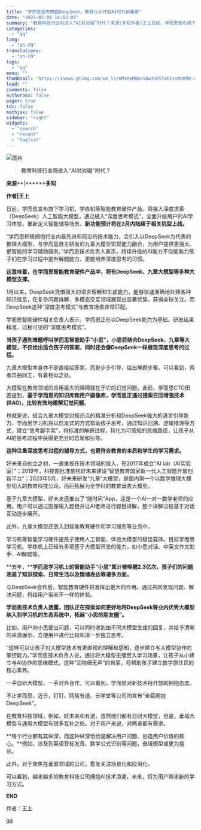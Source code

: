 ```yaml
---
title: "学而思宣布拥抱DeepSeek，教育行业开启AI时代新篇章"
date: "2025-02-08 14:03:04"
summary: "教育科技行业将进入“AI对对碰”时代？来源|多知作者|王上日前，学而思宣布旗下学习机、学练机等智能教..."
categories:
  - "qq"
lang:
  - "zh-CN"
translations:
  - "zh-CN"
tags:
  - "qq"
menu: ""
thumbnail: "https://inews.gtimg.com/om_ls/OM40pMQwcVQw3SK5lbbIvvN9KMD-nSJu2fTaCtToFoeosAA_640360/0"
lead: ""
comments: false
authorbox: false
pager: true
toc: false
mathjax: false
sidebar: "right"
widgets:
  - "search"
  - "recent"
  - "taglist"
---
```


![图片](https://inews.gtimg.com/om_bt/O0_PqU3T0Ab5eaNmpw41Rs_jJWO8jhsFXHov9QY334sF8AA/641)

> ********教育科技行业将进入“AI对对碰”时代？********

**来源****|********多知**

**作者|王上**

  


日前，学而思宣布旗下学习机、学练机等智能教育硬件产品，将接入深度求索（DeepSeek）人工智能大模型，通过植入“深度思考模式”，全面升级用户的AI学习体验，重新定义智能辅导场景。**新功能预计将在2月内陆续于相关机型上线。**

  


“学而思积极拥抱行业内最先进和前沿的技术能力，会引入以DeepSeek为代表的推理大模型，与学而思自主研发的九章大模型实现能力融合，为用户提供更强大、更智能的学习辅助服务。”学而思技术负责人表示，持续升级的AI能力不仅能助力孩子们在学习过程中提升解题能力，更能培养深度思考的习惯。

  


**这意味着，在学而思智能教育硬件产品中，将有DeepSeek、九章大模型等多种大模型支撑。**

  


1月以来，DeepSeek凭借强大的语言理解和生成能力，能够快速准确地处理各种知识信息，在复杂问题拆解、多模态交互领域展现出显著优势，获得全球关注。而DeepSeek这种“深度思考模式”与教育场景非常匹配。

  


学而思智能硬件相关负责人表示，学而思正在以DeepSeek能力为基础，研发结果精准、过程可见的“深度思考模式”。

  


**当孩子遇到难题呼叫学而思智能助手“小思”，小思将结合DeepSeek、九章等大模型，不仅给出适合孩子的答案，同时还会像DeepSeek一样展现深度思考的过程。**

九章大模型本身亦不是直接给答案，而是步步引导，给出解题步骤。可以看到，两者异曲同工，有着相似之处。

  


大模型在教育领域的应用最大的阻碍就在于它的幻觉问题，此前，学而思CTO田密提到，**基于学而思的知识库和用户画像库，学而思正通过搜索召回增强技术(RAG)，比较有效地缓解幻觉问题**。

  


也就是说，结合九章大模型对知识点的精准分析和DeepSeek强大的语言引导能力，学而思学习机将以启发式的方式帮助孩子思考，通过知识回溯、逻辑推理等方式，建立“思考脚手架”，将标准的解题过程，转化为可感知的思维路径，让孩子从AI的思考过程中获得更充分的启发和引导。

  


**这种注重深度思考过程的辅导方式，也更符合教育的本质和学生的学习需求。**

  


好未来自创立之初，一直重视在技术领域的投入，在2017年成立“AI lab（AI实验室）”；2019年，科技部批准依托好未来建设“智慧教育国家新一代人工智能开放创新平台”；2023年5月，好未来研发“九章”大模型，是国内第一个以数学推理大模型切入的教育科技公司，而后拓展为全学科的教育垂直大模型。

  


基于九章大模型，好未来还推出了“随时问”App，这是一个AI一对一数学老师的应用。用户可以通过图像输入题目并让AI老师进行题目讲解，整个讲解过程基于对话互动逐步展开。

  


此外，九章大模型还嵌入到智能教育硬件和学习服务等业务中。

  


学习机等智能学习硬件是孩子使用人工智能、体验大模型的极佳载体。目前学而思学习机、学练机上已经有多项基于大模型开发的能力，如小思对话、中英文作文助手、AI解题等。

  


**去年，****学而思学习机上的智能助手“小思”累计被唤醒2.3亿次。孩子们的问题涵盖了知识探索、日常生活以及情绪表达等诸多方面。**

  


与DeepSeek合作后，智能教育硬件将发挥出更大的作用。通过共同发现问题、解决问题，将给用户带来不一样的体验。

  


**学而思技术负责人透露，团队正在探索如何更好地将DeepSeek等业内优秀大模型纳入到学习机的生态系统中，拓展“小思的朋友圈”。**

  


比如，用户向小思提出问题，可以同时收到由不同大模型生成的回复，并给予清晰的来源展示，方便用户进行比较和进一步独立思考。

  


“这样可以让孩子对大模型技术有更直观的理解和感知，逐步建立与大模型协作的掌控能力。”学而思技术负责人说，通过将大模型无缝嵌入学习场景，让孩子从小建立与AI协作的思维模式，这种“润物细无声”的启蒙，将帮助孩子建立数字原住民的核心素养。

  


一手自研大模型，一手对外合作。可以看到，学而思对新技术持开放的拥抱态度。

  


不止学而思，近日，钉钉、网易有道、云学堂等公司均宣布“全面拥抱DeepSeek”。

  


在教育科技领域，例如，好未来和有道，虽然他们都有自研大模型，但是，垂域大模型与通用大模型有很多互补之处。对于用户来说，对两者都有需求。

  


**每个行业都有其纵深，而这种纵深恰恰是解决用户问题、创造用户价值的核心。**例如，涉及到英语音标发音、数学公式识别等问题，垂域模型或更为擅长。

  


此外，对于聚焦在垂直领域的公司，愈发关注场景化和应用化。

可以看到，越来越多的教育科技公司拥抱AI技术浪潮，未来，将为用户带来新的学习方式。

  


  


**END**

作者：王上

[qq](https://new.qq.com/rain/a/20250208A04HZ300)
